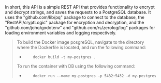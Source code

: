 In short, this API is a simple REST API that provides functionality to encrypt and decrypt strings, and saves the requests to a PostgreSQL database. It uses the "github.com/lib/pq" package to connect to the database, the "RestAPI/cryptLogic" package for encryption and decryption, and the "github.com/joho/godotenv" and "github.com/rs/zerolog/log" packages for loading environment variables and logging respectively.



>To build the Docker image posgreSQL, navigate to the directory where the Dockerfile is located, and run the following command:
>-         docker build -t my-postgres .
> To run the container with DB using the following command:
>-         docker run --name my-postgres -p 5432:5432 -d my-postgres
